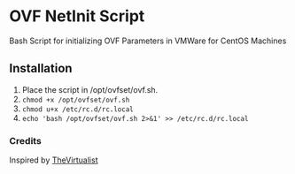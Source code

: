 # OVF NetInit Script
Bash Script for initializing OVF Parameters in VMWare for CentOS Machines

## Installation
1. Place the script in /opt/ovfset/ovf.sh.
2. `chmod +x /opt/ovfset/ovf.sh`
3. `chmod u+x /etc/rc.d/rc.local`
4. `echo 'bash /opt/ovfset/ovf.sh 2>&1' >> /etc/rc.d/rc.local`

### Credits
Inspired by [TheVirtualist](https://thevirtualist.org/creating-customizable-linux-ovf-template/)

